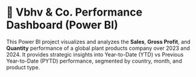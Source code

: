 # 🌱 Vbhv & Co. Performance Dashboard (Power BI)
This Power BI project visualizes and analyzes the **Sales**, **Gross Profit**, and **Quantity** performance of a global plant products company over 2023 and 2024. It provides strategic insights into Year-to-Date (YTD) vs Previous Year-to-Date (PYTD) performance, segmented by country, month, and product type.
